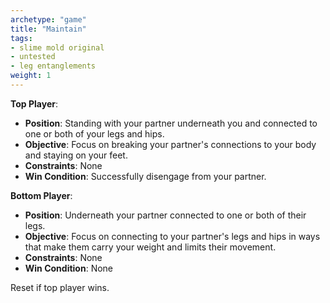 ```yaml
---
archetype: "game"
title: "Maintain"
tags: 
- slime mold original
- untested
- leg entanglements
weight: 1
---
```


**Top Player**:
  * **Position**: Standing with your partner underneath you and connected to one or both of your legs and hips.
  * **Objective**: Focus on breaking your partner's connections to your body and staying on your feet. 
  * **Constraints**: None
  * **Win Condition**: Successfully disengage from your partner. 

**Bottom Player**:
  * **Position**: Underneath your partner connected to one or both of their legs. 
  * **Objective**: Focus on connecting to your partner's legs and hips in ways that make them carry your weight and limits their movement.
  * **Constraints**: None
  * **Win Condition**: None

Reset if top player wins.